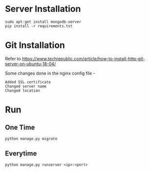 # Server Installation

    sudo apt-get install mongodb-server
    pip install -r requirements.txt

# Git Installation

Refer to https://www.techrepublic.com/article/how-to-install-http-git-server-on-ubuntu-18-04/

Some changes done in the nginx config file - 

	Added SSL certificate
	Changed server name
	Changed location
    
# Run

## One Time

	python manage.py migrate
	
## Everytime

	python manage.py runserver <ip>:<port>

